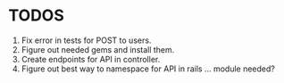 # TODOS

1. Fix error in tests for POST to users.
2. Figure out needed gems and install them.
3. Create endpoints for API in controller. 
4. Figure out best way to namespace for API in rails ... module needed? 